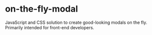 on-the-fly-modal
================

JavaScript and CSS solution to create good-looking modals on the fly. Primarily intended for front-end developers.